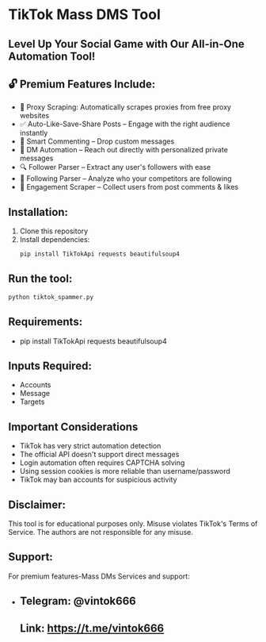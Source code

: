# TikTok Mass DMS Tool

## Level Up Your Social Game with Our All-in-One Automation Tool! 

## 🔓 Premium Features Include:
- 🔎 Proxy Scraping: Automatically scrapes proxies from free proxy websites
- ✅ Auto-Like-Save-Share Posts – Engage with the right audience instantly
- 💬 Smart Commenting – Drop custom messages 
- 📩 DM Automation – Reach out directly with personalized private messages
- 🔍 Follower Parser – Extract any user's followers with ease
- 🔎 Following Parser – Analyze who your competitors are following
- 👥 Engagement Scraper – Collect users from post comments & likes


## Installation:
1. Clone this repository
2. Install dependencies:
   ```bash
   pip install TikTokApi requests beautifulsoup4

## Run the tool:
   ```bash
   python tiktok_spammer.py
```

## Requirements:
- pip install TikTokApi requests beautifulsoup4



## Inputs Required:
- Accounts
- Message
- Targets

## Important Considerations
- TikTok has very strict automation detection
- The official API doesn't support direct messages
- Login automation often requires CAPTCHA solving
- Using session cookies is more reliable than username/password
- TikTok may ban accounts for suspicious activity

## Disclaimer:
This tool is for educational purposes only. Misuse violates TikTok's Terms of Service. The authors are not responsible for any misuse.

## Support:
For premium features-Mass DMs Services and support:
- ## Telegram: @vintok666
  ## Link: https://t.me/vintok666
  
  
